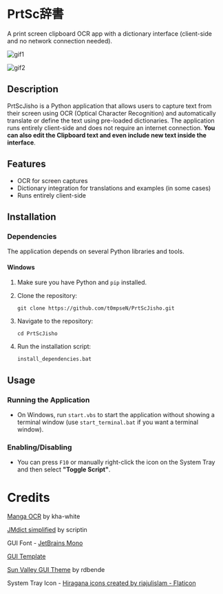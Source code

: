 # **PrtSc辞書**

A print screen clipboard OCR app with a dictionary interface (client-side and no network connection needed).

![gif1](https://github.com/user-attachments/assets/f2ef702e-9a1f-4596-a5ea-fd41b0e7a8c8)

![gif2](https://github.com/user-attachments/assets/a278be3d-a355-4767-a445-f35ae9ee524d)

## **Description**

PrtScJisho is a Python application that allows users to capture text from their screen using OCR (Optical Character Recognition) and automatically translate or define the text using pre-loaded dictionaries. The application runs entirely client-side and does not require an internet connection. **You can also edit the Clipboard text and even include new text inside the interface**.

## **Features**

- OCR for screen captures
- Dictionary integration for translations and examples (in some cases)
- Runs entirely client-side

## **Installation**

### **Dependencies**

The application depends on several Python libraries and tools. 
    
#### **Windows**
1. Make sure you have Python and `pip` installed.
2. Clone the repository:
    
    ```
    git clone https://github.com/t0mpseN/PrtScJisho.git
    ```
    

3. Navigate to the repository:
    
    ```
    cd PrtScJisho
    ```
    

4. Run the installation script:
    
    ```
    install_dependencies.bat
    ```

## Usage

### Running the Application

- On Windows, run `start.vbs` to start the application without showing a terminal window (use `start_terminal.bat` if you want a terminal window).

### Enabling/Disabling

- You can press `F10` or manually right-click the icon on the System Tray and then select **"Toggle Script"**.
  
# **Credits**

[Manga OCR](https://github.com/kha-white/manga-ocr) by kha-white

[JMdict simplified](https://github.com/scriptin/jmdict-simplified) by scriptin

GUI Font - [JetBrains Mono](https://www.jetbrains.com/)

[GUI Template](https://www.akascape.com/coding/rounded-corner-window-in-python-tkinter)

[Sun Valley GUI Theme](https://github.com/rdbende/Sun-Valley-ttk-theme) by rdbende 

System Tray Icon - <a href="https://www.flaticon.com/free-icons/hiragana" title="hiragana icons">Hiragana icons created by riajulislam - Flaticon</a>

